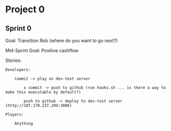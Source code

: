 Project 0
=========

Sprint 0
---------

Goal: Transition Rob (where do you want to go next?)

Mid-Sprint Goal: Positive cashflow


Stories:

    Developers:

        Commit -> play on dev-test server

            x commit -> push to github (run hooks.sh ... is there a way to make this executable by default?)
            
            push to github -> deploy to dev-test server (http://107.170.237.209:3006)

    Players:

        Anything